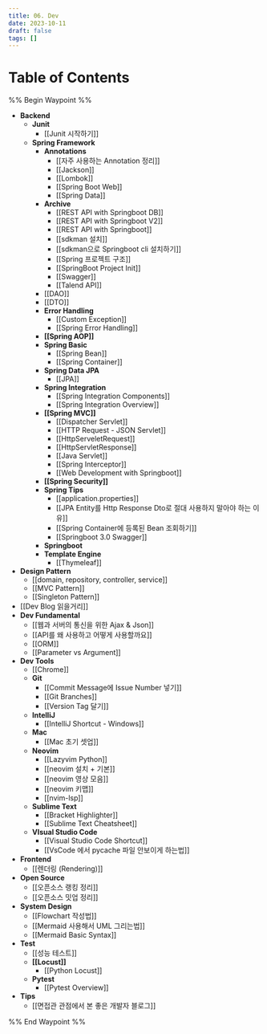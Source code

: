 ```yaml
---
title: 06. Dev
date: 2023-10-11
draft: false
tags: []
---
```

# Table of Contents
%% Begin Waypoint %%
- **Backend**
	- **Junit**
		- [[Junit 시작하기]]
	- **Spring Framework**
		- **Annotations**
			- [[자주 사용하는 Annotation 정리]]
			- [[Jackson]]
			- [[Lombok]]
			- [[Spring Boot Web]]
			- [[Spring Data]]
		- **Archive**
			- [[REST API with Springboot DB]]
			- [[REST API with Springboot V2]]
			- [[REST API with Springboot]]
			- [[sdkman 설치]]
			- [[sdkman으로 Springboot cli 설치하기]]
			- [[Spring 프로젝트 구조]]
			- [[SpringBoot Project Init]]
			- [[Swagger]]
			- [[Talend API]]
		- [[DAO]]
		- [[DTO]]
		- **Error Handling**
			- [[Custom Exception]]
			- [[Spring Error Handling]]
		- **[[Spring AOP]]**
		- **Spring Basic**
			- [[Spring Bean]]
			- [[Spring Container]]
		- **Spring Data JPA**
			- [[JPA]]
		- **Spring Integration**
			- [[Spring Integration Components]]
			- [[Spring Integration Overview]]
		- **[[Spring MVC]]**
			- [[Dispatcher Servlet]]
			- [[HTTP Request - JSON Servlet]]
			- [[HttpServeletRequest]]
			- [[HttpServletResponse]]
			- [[Java Servlet]]
			- [[Spring Interceptor]]
			- [[Web Development with Springboot]]
		- **[[Spring Security]]**
		- **Spring Tips**
			- [[application.properties]]
			- [[JPA Entity를 Http Response Dto로 절대 사용하지 말아야 하는 이유]]
			- [[Spring Container에 등록된 Bean 조회하기]]
			- [[Springboot 3.0 Swagger]]
		- **Springboot**
		- **Template Engine**
			- [[Thymeleaf]]
- **Design Pattern**
	- [[domain, repository, controller, service]]
	- [[MVC Pattern]]
	- [[Singleton Pattern]]
- [[Dev Blog 읽을거리]]
- **Dev Fundamental**
	- [[웹과 서버의 통신을 위한 Ajax & Json]]
	- [[API를 왜 사용하고 어떻게 사용할까요]]
	- [[ORM]]
	- [[Parameter vs Argument]]
- **Dev Tools**
	- [[Chrome]]
	- **Git**
		- [[Commit Message에 Issue Number 넣기]]
		- [[Git Branches]]
		- [[Version Tag 달기]]
	- **IntelliJ**
		- [[IntelliJ Shortcut - Windows]]
	- **Mac**
		- [[Mac 초기 셋업]]
	- **Neovim**
		- [[Lazyvim Python]]
		- [[neovim  설치 + 기본]]
		- [[neovim 영상 모음]]
		- [[neovim 키맵]]
		- [[nvim-lsp]]
	- **Sublime Text**
		- [[Bracket Highlighter]]
		- [[Sublime Text Cheatsheet]]
	- **VIsual Studio Code**
		- [[Visual Studio Code Shortcut]]
		- [[VsCode 에서 pycache 파일 안보이게 하는법]]
- **Frontend**
	- [[렌더링 (Rendering)]]
- **Open Source**
	- [[오픈소스 랭킹 정리]]
	- [[오픈소스 밋업 정리]]
- **System Design**
	- [[Flowchart 작성법]]
	- [[Mermaid 사용해서 UML 그리는법]]
	- [[Mermaid Basic Syntax]]
- **Test**
	- [[성능 테스트]]
	- **[[Locust]]**
		- [[Python Locust]]
	- **Pytest**
		- [[Pytest Overview]]
- **Tips**
	- [[면접관 관점에서 본 좋은 개발자 블로그]]

%% End Waypoint %%
